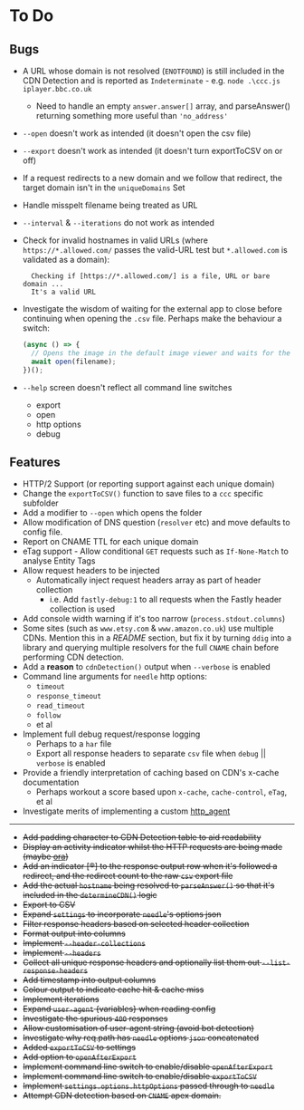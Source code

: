 # To Do

## Bugs

* A URL whose domain is not resolved (`ENOTFOUND`) is still included in the CDN Detection and is reported as `Indeterminate` - e.g. `node .\ccc.js iplayer.bbc.co.uk`
  * Need to handle an empty `answer.answer[]` array, and parseAnswer() returning something more useful than `'no_address'`
* `--open` doesn't work as intended (it doesn't open the csv file)
* `--export` doesn't work as intended (it doesn't turn exportToCSV on or off)
* If a request redirects to a new domain and we follow that redirect, the target domain isn't in the `uniqueDomains` Set
* Handle misspelt filename being treated as URL
* `--interval` & `--iterations` do not work as intended
* Check for invalid hostnames in valid URLs (where `https://*.allowed.com/` passes the valid-URL test but `*.allowed.com` is validated as a domain):

  ```text
    Checking if [https://*.allowed.com/] is a file, URL or bare domain ...
    It's a valid URL
  ```

* Investigate the wisdom of waiting for the external app to close before continuing when opening the `.csv` file. Perhaps make the behaviour a switch:

  ```JavaScript
  (async () => {
    // Opens the image in the default image viewer and waits for the opened app to quit.
    await open(filename);
  })();
  ```

* `--help` screen doesn't reflect all command line switches
  * export
  * open
  * http options
  * debug

## Features

* HTTP/2 Support (or reporting support against each unique domain)
* Change the `exportToCSV()` function to save files to a `ccc` specific subfolder
* Add a modifier to `--open` which opens the folder
* Allow modification of DNS question (`resolver` etc) and move defaults to config file.
* Report on CNAME TTL for each unique domain
* eTag support - Allow conditional `GET` requests such as `If-None-Match` to analyse Entity Tags
* Allow request headers to be injected
  * Automatically inject request headers array as part of header collection
    * i.e. Add `fastly-debug:1` to all requests when the Fastly header collection is used
* Add console width warning if it's too narrow (`process.stdout.columns`)
* Some sites (such as `www.etsy.com` & `www.amazon.co.uk`) use multiple CDNs. Mention this in a *README* section, but fix it by turning `ddig` into a library and querying multiple resolvers for the full `CNAME` chain before performing CDN detection.
* Add a **reason** to `cdnDetection()` output when `--verbose` is enabled
* Command line arguments for `needle` http options:
  * `timeout`
  * `response_timeout`
  * `read_timeout`
  * `follow`
  * et al
* Implement full debug request/response logging
  * Perhaps to a `har` file
  * Export all response headers to separate `csv` file when `debug` || `verbose` is enabled
* Provide a friendly interpretation of caching based on CDN's x-cache documentation
  * Perhaps workout a score based upon `x-cache`, `cache-control`, `eTag`, et al
* Investigate merits of implementing a custom [http_agent](https://nodejs.org/api/http.html#http_class_http_agent)

---

* ~~Add padding character to CDN Detection table to aid readability~~
* ~~Display an activity indicator whilst the HTTP requests are being made (maybe [ora](https://www.npmjs.com/package/ora))~~
* ~~Add an indicator [®] to the response output row when it's followed a redirect, and the redirect count to the raw `csv` export file~~
* ~~Add the actual `hostname` being resolved to `parseAnswer()` so that it's included in the `determineCDN()` logic~~
* ~~Export to CSV~~
* ~~Expand `settings` to incorporate `needle`'s options json~~
* ~~Filter response headers based on selected header collection~~
* ~~Format output into columns~~
* ~~Implement `--header-collections`~~
* ~~Implement `--headers`~~
* ~~Collect all unique response headers and optionally list them out `--list-response-headers`~~
* ~~Add timestamp into output columns~~
* ~~Colour output to indicate cache hit & cache miss~~
* ~~Implement iterations~~
* ~~Expand `user-agent` {variables} when reading config~~
* ~~Investigate the spurious `400` responses~~
* ~~Allow customisation of user-agent string (avoid bot detection)~~
* ~~Investigate why req.path has `needle` options `json` concatenated~~
* ~~Added `exportToCSV` to settings~~
* ~~Add option to `openAfterExport`~~
* ~~Implement command line switch to enable/disable `openAfterExport`~~
* ~~Implement command line switch to enable/disable `exportToCSV`~~
* ~~Implement `settings.options.httpOptions` passed through to `needle`~~
* ~~Attempt CDN detection based on `CNAME` apex domain.~~
